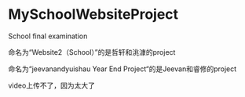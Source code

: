 # MySchoolWebsiteProject
School final examination

命名为“Website2（School）”的是哲轩和洮漮的project

命名为“jeevanandyuishau Year End Project“的是Jeevan和睿修的project

video上传不了，因为太大了
